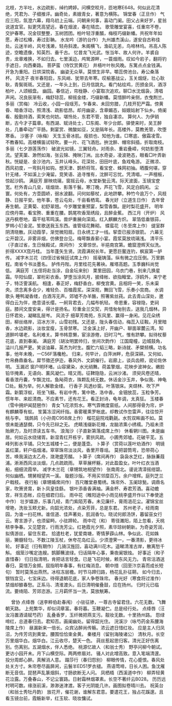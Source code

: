 <!-- { "loadSidebar": true } -->
北枝，方半吐，水边疏影，绰约娉婷。问横空皎月，匝地寒E648。何似此花清绝，凭君为、子细推评。幽奇处，素娥青女，著意为横陈。 
锦堂春（正旦作）
气应三阳，氛澄六幕，翔乌初上云端。问朝来何事，喜动门阑。田父占来好岁，星翁说道宜官。拟更凭高望远，春在烟波，春在晴峦。 
歌管雕堂宴喜，任重帘不卷，交护春寒。况金钗整整，玉树团团。柏叶轻浮重醑，梅枝巧缀新幡。共祝年年如愿，寿过松椿，寿过彭聃。 
水龙吟（游钓台作）
九州雄杰溪山，遂安自古称佳处。云迷半岭，风号浅濑，轻舟斜渡。朱阁横飞，渔矶无恙，鸟啼林坞。吊高人陈迹，空瞻遗像，知英烈、垂千古。 
忆昔龙飞光武。怅当年、故人何许。羊裘自贵，龙章难换，不如归去。七里溪边，鸬鸶源畔，一蓑烟雨。叹如今宕子，翻将钓手遮日，向西秦路。 
菩萨蛮（侍饮赏黄花）
井梧叶叶秋风晚。东篱点点金钱满。开急为重阳。日烘深院香。 
幽姿无众草。莫恨生非早。嚼蕊傍池台。寿公桑落杯。 
风流子
夜半春阳启，东风峭、犹带去年寒。叹榆塞战尘，玉关烟燧，壮心耿耿，青鬓斑斑。又还是，一年头上到，日月信跳丸。看门帖绘鸡，历颁金凤，酒浮柏叶，人颂椒盘。 
幽园。春信近，帘栊静、小宴取次追欢。聊□水沈烟袅，清唱声闲。况良辰渐有，梅舒琼蕊，柳摇金缕，巧缀新幡。莫惜醉吟亲侧，衣曳荆兰。 
多丽（赏梅）
冷云收，小园一段瑶芳。乍春来、未回穷腊，几枝开犯严霜。傍黄昏、暗香浮动，照清浅、疏影低昂。却月幽姿，含章媚态，姮娥姑射下仙乡。倚阑看、殷勤持酒，索笑也何妨。堪怜处，东君不管，独自凄凉。 
算何人、为伊销断，古今才子篇章。有西湖、赋诗处士，□东阁、年少台郎。驿使来时，吴王醉处，几番牵动广平肠。剩宴赏、微酸如豆，又是隔年长。高楼外，莫教羌管，吹堕寒香。 
沙塞子（咏梅）
天生玉骨冰肌。瘦损也、知他为谁。□寒底、傲霜凌雪。 
不教春知。高楼横笛试轻吹。要一片、花飞酒卮。拚沈醉、帽帘斜插，折取南枝。 
多丽（七夕游莲荡作）
破波光如镜，三翼轻舟。对雨余、重岩叠嶂，何妨影堕清流。望芙蕖、渺然如海，张云锦、掩映汀洲。出水奇姿，凌波艳态，眼看□叶弄新秋。恍疑是、金沙池内，玉井认峰头。花深处，田田叶底，鱼戏龟游。 
正微凉、西风初度，一弯斜月如钩。想天津、鹊桥将驾，看宝奁、蛛网初抽。晒腹何堪，穿针无绪，不如溪上少淹留。竞笑语、追寻惟有，沈醉可忘忧。凭清唱，一声檀板，惊起沙鸥。 
满庭芳
扉映琉璃，窗摇云母，水堂新甃云湾。际天波面，玉镜宝奁宽。栏外青山几垒，瑶烟敛、影落千鬟。寒汀晚，芦花飞雪，风定白鸥闲。 
尘寰。何处有，方壶圆峤，弱水波翻。问何如藜杖，此地跻攀。种竹今逾万个，风枝静、日报平安。他年事，苍云屯处，千亩看栖鸾。 
春光好（立道生日作）
去年曾寿生朝。正黄菊、初舒翠翘。今岁雕堂重预宴，梨雪香飘。是时梨花盛开。 
明年应傍丹霄。看宝胯、重重在腰。鹊尾吹香笼绣段，且醉金蕉。 
西江月（开炉）
风送丹枫卷地，霜干枯苇鸣溪。兽炉重展向深闺。红入麒麟方炽。 
翠箔低垂银蒜，罗帏小钉金泥。笙歌送我玉东西。谁管瑶花舞砌。 
蝶蛮花（冬至席上作）
缇室群阴清晓散。灰动葭莩，渐觉微阳扇。日永绣工才一线。挈壶已报添银箭。 
六幕无尘开碧汉。非雾非烟，仿佛登台见。梅萼飘香萦小宴。霞浆莫放琉璃浅。 
清平乐（子直过省，生日候殿试，席间作）
文章惊世。半挹南宫第。蟾窟澄辉天似洗。折得XXXX窊丹桂。 
当年蓬矢生贤。流霞满祝长年。更愿巨鳌连钓，枫宸第一胪传。 
减字木兰花（四侄过省候廷试席上作）
摇毫铸藻。纵有微之应压倒。万里鹏程。南省今书淡墨名。 
胪传丹陛。月里桂花先著袂。雁塔高题。玉季巍科尚觉低。 
满庭芳（五侄将赴当涂，自金坛来别）
栗里田园，乌衣门巷，别来几换星霜。华阳仙窟，翠桁彩衣香。梦堕当涂风月，披绛帐、欲指鳣堂。浮鸥外，来宁老子，特泛霅溪航。 
相逢，春正好，梅舒香白，柳曳宫黄。且相将一笑，乐未渠央。须念离多会少，难轻负、百榼霞浆。深深观，舞回飞雪，乐奏小宫商。 
水调歌头
睡鸭凝香缕，白酒泻无声。郊墟不办羊酪，照箸紫丝莼。此去青山深处，邀得白云为伴，绝意请长缨。一舸背君去，几幅布帆轻。 
帝恩重，容禄隐，吏祠庭。膝间文度安亲，得计是扬名。珍重金兰交契，共惜匆匆别去，送我几烟林。异日怀君处，凝睇乱层岑。 
风流子
细草芳南苑，东风里、赢得一身闲。见花朵绣田，柳丝络岸，沼冰方泮，山雪初残。又还是，陇头春信动，梅蕊入征鞍。月里暗香，水边疏影，淡妆宜瘦，玉骨禁寒。 
泛金溪上好，开幽户、聊面翠麓云湾。知道醉吟堪老，名利难关。算书帏意懒，宦涂游倦，旧时习气，惟有跻攀。拟待杖藜花底，直到春阑。 
满庭芳（胡汝明罢帅归，坐间次韵作）
江国麾幢，边城鼓角，溢川几报严更。笑谈油幕，英杰为时生。腹贮六韬三略，新诗就、矛槊频横。功名事，他年未晚，一C56F落欃枪。 
归来，何早计，白萍洲畔，危获深耕。又何如，竹帛彝鼎垂名。犀节徵还伊迩，春风外、文鹢催行。岩廊上，谈兵齿颊，谠论佐休明。 
玉漏迟
窗户明环堵。山容黛染，水光绡舞。荷盖擎烟，花映步波神女。嫩脸铅华掩素，无语向、薰风凝伫。晴又雨。征鞞隐隐，云洲沙渚。 
须臾风卷还晴，看香泄丹囊，乍飘沈炷。鱼飐荷衣，珠颗乱倾无数。休话金沙玉井，争似我、神龟□处。觞为举。何人解歌金缕。 
行香子
风透纱窗。叶落银床。夹缬林、吹下严霜。新篘浮蚁，班坐飞觞。有岩中秀，篱中艳，洛中香。 
金钿放蕊，玉粒争芳。惯年年、来趁清商。不应素节，还有花王。看正封诗，龟年调，太真狂。 
玉楼春（雪中拥炉闻琵琶作）
青女飞花浓剪水。寒气霏微度窗纸。人间那得骨为帘，炉有麒麟尊有蚁。 
笙簧冻涩闲纤指。香雾暖熏罗帐底。却教试作忽雷声，往往惊开桃与李。 
瑞鹧鸪（小孙周C95B席上作）
榴花庭院戏氍毹。水剪双眸画不如。莫恨未能通瑟僴，只今先已辩之无。 
虎睛浅缀新花帽，龙脑浓熏小绣襦。乃祖未须贻厥力，及时须读五车书。 
浪淘沙（子直新第落成席上作）
休看辋川图。未是幽居。何如云水绕储胥。新湿青红开栋宇，雾拱风疏。 
小圃秀郊墟。花破平芜。五峰列影水平铺。只欠五城楼十二，便是蓬壶。 
卜算子（赏荷以莲叶劝酒作）
明镜盖红蕖，轩户临烟渚。窣窣珠帘淡淡风，香里开尊俎。 
莫把碧筒弯，恐带荷心苦。唤我溪边太乙舟，潋滟盛芳醑。 
卜算子（席间再作）
袅袅水芝红，脉脉蒹葭浦。淅淅西风淡淡烟，几点疏疏雨。 
草草展杯觞，对此盈盈女。叶叶红衣当酒船，细细流霞举。 
减字木兰花（章甥筑地相望作）
张南周北。谩说清漳摇绀碧。何似幽栖。甥舅相望共一溪。 
璇题沙版。不用买邻糜百万。余户增辉。庭列芝兰户戟枝。 
夜行船（章甥婚席间作）
百尺雕堂悬蜀绣。珠帘外、玉阑琼甃。调鼎名家，吹箫贤胄，新卜凤皇佳繇。 
银叶添香香满袖。满金杯、寿君芳酒。喜动蟾宫，祥生态帐，应在细君归后。 
雨中花（睢阳途中小雨见桃李盛开作以下奉使途中作）
壮岁嬉游，乐事几经，青门紫陌芳春。未见廉纤，膏雨浥花尘。濯锦宝丝增艳，洗妆玉颊尤新。向韶光浓处，点染芳菲，总是东君。 
苏州老子，经雨南园，为谁一扫花林。谁信道、佳声著处，肌润香匀。晓试何郎汤饼，暮留巫女行云。寄言游子，也须留眄，小驻蹄轮。 
雨中花（和）
寄径濉阳，陌上忽看，夭桃秾李争春。又见楚宫，行雨洗芳尘。红艳霞光夕照，素华琼树朝新。为奇姿芳润，拟倩游丝，留住东君。 
拾遣杜老，犹爱南塘，寄情萝薜山林。争似此、花如姝丽，獭髓轻匀。不数江陵玉杖，休夸花岛红云。少须澄霁一，一番清影，更待冰轮。 
好事近（归有期作）
几骑汉旌回，喜动满川花木。遥睇清淮古岸，散离愁千斛。 
烟笼沙嘴定连艘。鹊脚蘸波绿。归话隔年心事，秉夜阑银烛。 
好事近（和子直惜春）
归日指清明，肯把话言轻食。已是飞花时候，赖东风无力。 
青帘沽酒送春归，莫惜万金掷。屈指明年春事，有红梅消息。 
朝中措（回至汴京喜而成长短句）
暂时莫荡出燕然。冰柱冻层檐。时节马蹄归路，杨花乱扑征鞯。 
如今归去，银铛宜见，七宝床边。待得退朝花底，家人争卷珠帘。 
春光好（寒食将过淮作）
禁烟却酿春愁。正系马、清淮渡头。后日清明催叠鼓，应在扬州。 
归时元已临流。要绮陌、芳郊恣游。三月羁怀当一洗，莫放觥筹。 

　
曾协
点绛唇（送李粹伯赴春闱）
小驻征骖，一尊古寺留君住。六花无数。飞舞朝天路。 
上苑繁华，却似词章富。春将暮。玉鞭凝伫。总是经行处。 
点绛唇（汪汝冯置酒请赋芍药）
乱叠香罗，玉纤微把燕支污。靓妆无数。十里扬州路。 
怨绿啼红，总道春归去。君知否。画阑幽处。留得韶光住。 
浣溪沙（咏芍药金系腰海陵席上作）
昼漏新来一倍长。众宾沾醉尚传觞。浓云遮日惜红妆。 
应是主人归凤沼，为传芳讯到黄堂。腰围恰恰束金黄。 
秦楼月（留别海陵诸公）
清秋月。长空万里烟华白。烟华白。江云收尽，楚天一色。 
莼丝惹起思归客。清光正好伤离别。伤离别。五湖烟水，伴人悉绝。 
桃源忆故人（和翁士秀）
野亭问柳今朝试。更访小园开未。月下山横空际。两两修眉对。 
骚人对此增高致。意入笔端清邃。投分周郎心醉。真解消人意。 
蹋莎行（春归怨别）
柳眼传情，花心蹙恨。春风处处关方寸。朱帘卷尽画屏闲，云鬟半ED51罗衣褪。 
燕语莺啼，日长人困。鱼沈雁断无音信。琵琶声乱篆烟斜，寸肠欲断无人问。 
凤栖梧（西溪道中作）
柳弄轻黄花泣露。万叠春山，不记尘寰路。日射霜林烟罩素。长空不著纤云B028。 
历历远村明可数。缘涨前溪，渺渺迷津渡。客子光阴能几许。画图拟卷晴川去。 
祝英台（和翁士秀牡丹韵）
放花开，催花谢，谁解东君意。要遣花王，独占花蹊邃。且看玉镜台前，霞觞新举，红玉软、晓妆慵试。 
